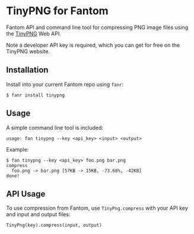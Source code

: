 # TinyPNG for Fantom

Fantom API and command line tool for compressing PNG image files using the
[TinyPNG](https://tinypng.com) Web API.

Note a developer API key is required, which you can get for free on the
TinyPNG website.

## Installation

Install into your current Fantom repo using `fanr`:

    $ fanr install tinypng

## Usage

A simple command line tool is included:

    usage: fan tinypng --key <api_key> <input> <output>

Example:

    $ fan tinypng --key <api_key> foo.png bar.png
    compress
      foo.png -> bar.png [57KB -> 15KB, -73.68%, -42KB]
    done!

## API Usage

To use compression from Fantom, use `TinyPng.compress` with your API key and
input and output files:

```fantom
TinyPng(key).compress(input, output)
```